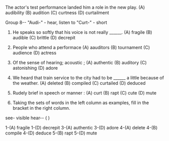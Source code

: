 The actor's test performance landed him a role in the new play. 
(A) audibility    (B) audition      (C) curtness      (D) curtailment



Group 8--  "Audi-" - hear, listen to "Curt-" - short



1. He speaks so softly that his voice is not really ______.
(A) fragile     (B) audible     (C) brittle     (D) decrepit

2. People who attend a performace
(A) aauditors     (B) tournament      (C) audience      (D) actress

3. Of the sense of hearing; acoustic ;
(A) authentic     (B) auditory      (C) astonishing     (D) adore

4. We heard that train service to the city had to be ______ a little because of the weather.
(A) deleted   (B) compiled      (C) curtailed     (D) deduced

5. Rudely brief in speech or manner :
(A) curt    (B) rapt      (C) cute      (D) mute

6. Taking the sets of words in the left column as examples, fill in the bracket in the right column.

see- visible    hear-- (                )

1-(A) fragile
1-(D) decrepit
3-(A) authentic
3-(D) adore
4-(A) delete
4-(B) compile
4-(D) deduce
5-(B) rapt
5-(D) mute
